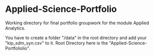 # Applied-Science-Portfolio

Working directory for final portfolio groupwork for the module Applied Analytics.

You have to create a folder "/data" in the root directory and add your "kip_sdm_syn.csv" to it.
Root Directory here is the "Applied-Science-Portfoliolio".
